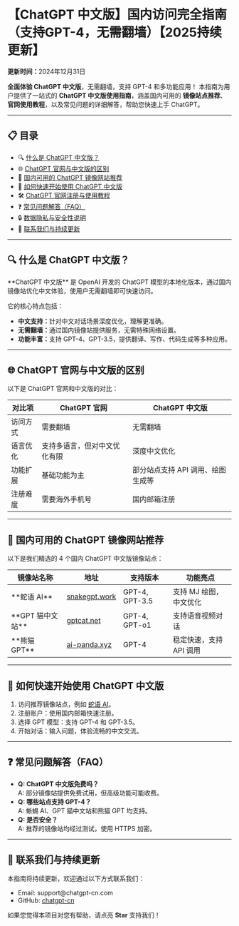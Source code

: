 <h1>【ChatGPT 中文版】国内访问完全指南（支持GPT-4，无需翻墙）【2025持续更新】</h1>

<p><strong>更新时间：</strong>2024年12月31日</p>

<p><strong>全面体验 ChatGPT 中文版</strong>，无需翻墙，支持 GPT-4 和多功能应用！  
本指南为用户提供了一站式的 <strong>ChatGPT 中文版使用指南</strong>，涵盖国内可用的 <strong>镜像站点推荐</strong>、<strong>官网使用教程</strong>，以及常见问题的详细解答，帮助您快速上手 ChatGPT。</p>

---

<h2>📋 目录</h2>
<ul>
    <li>🔍 <a href="#what-is-chatgpt-cn">什么是 ChatGPT 中文版？</a></li>
    <li>🌐 <a href="#difference-cn-official">ChatGPT 官网与中文版的区别</a></li>
    <li>📌 <a href="#mirror-sites-recommendation">国内可用的 ChatGPT 镜像网站推荐</a></li>
    <li>🚀 <a href="#how-to-start-chatgpt-cn">如何快速开始使用 ChatGPT 中文版</a></li>
    <li>🛠️ <a href="#official-registration-tutorial">ChatGPT 官网注册与使用教程</a></li>
    <li>❓ <a href="#faq-section">常见问题解答（FAQ）</a></li>
    <li>🔒 <a href="#data-privacy-and-security">数据隐私与安全性说明</a></li>
    <li>📧 <a href="#contact-and-updates">联系我们与持续更新</a></li>
</ul>

---

<h2 id="what-is-chatgpt-cn">🔍 什么是 ChatGPT 中文版？</h2>
<p>**ChatGPT 中文版** 是 OpenAI 开发的 ChatGPT 模型的本地化版本，通过国内镜像站优化中文体验，使用户无需翻墙即可快速访问。</p>
<p>它的核心特点包括：</p>
<ul>
    <li><strong>中文支持：</strong>针对中文对话场景深度优化，理解更准确。</li>
    <li><strong>无需翻墙：</strong>通过国内镜像站提供服务，无需特殊网络设置。</li>
    <li><strong>功能丰富：</strong>支持 GPT-4、GPT-3.5，提供翻译、写作、代码生成等多种应用。</li>
</ul>

---

<h2 id="difference-cn-official">🌐 ChatGPT 官网与中文版的区别</h2>
<p>以下是 ChatGPT 官网和中文版的对比：</p>
<table>
    <thead>
        <tr>
            <th>对比项</th>
            <th>ChatGPT 官网</th>
            <th>ChatGPT 中文版</th>
        </tr>
    </thead>
    <tbody>
        <tr>
            <td>访问方式</td>
            <td>需要翻墙</td>
            <td>无需翻墙</td>
        </tr>
        <tr>
            <td>语言优化</td>
            <td>支持多语言，但对中文优化有限</td>
            <td>深度中文优化</td>
        </tr>
        <tr>
            <td>功能扩展</td>
            <td>基础功能为主</td>
            <td>部分站点支持 API 调用、绘图生成等</td>
        </tr>
        <tr>
            <td>注册难度</td>
            <td>需要海外手机号</td>
            <td>国内邮箱注册</td>
        </tr>
    </tbody>
</table>

---

<h2 id="mirror-sites-recommendation">📌 国内可用的 ChatGPT 镜像网站推荐</h2>
<p>以下是我们精选的 4 个国内 ChatGPT 中文版镜像站点：</p>
<table>
    <thead>
        <tr>
            <th>镜像站名称</th>
            <th>地址</th>
            <th>支持版本</th>
            <th>功能亮点</th>
        </tr>
    </thead>
    <tbody>
        <tr>
            <td>**蛇语 AI**</td>
            <td><a href="https://snakegpt.work" target="_blank">snakegpt.work</a></td>
            <td>GPT-4, GPT-3.5</td>
            <td>支持 MJ 绘图，中文优化</td>
        </tr>
        <tr>
            <td>**GPT 猫中文站**</td>
            <td><a href="https://gptcat.net" target="_blank">gptcat.net</a></td>
            <td>GPT-4, GPT-o1</td>
            <td>支持语音视频对话</td>
        </tr>
        <tr>
            <td>**熊猫 GPT**</td>
            <td><a href="https://ai-panda.xyz/login?invite_code=34137c47" target="_blank">ai-panda.xyz</a></td>
            <td>GPT-4</td>
            <td>稳定快速，支持 API 调用</td>
        </tr>
    </tbody>
</table>

---

<h2 id="how-to-start-chatgpt-cn">🚀 如何快速开始使用 ChatGPT 中文版</h2>
<ol>
    <li>访问推荐镜像站点，例如 <a href="https://snakegpt.work" target="_blank">蛇语 AI</a>。</li>
    <li>注册账户：使用国内邮箱快速注册。</li>
    <li>选择 GPT 模型：支持 GPT-4 和 GPT-3.5。</li>
    <li>开始对话：输入问题，体验流畅的中文交流。</li>
</ol>

---

<h2 id="faq-section">❓ 常见问题解答（FAQ）</h2>
<ul>
    <li><strong>Q: ChatGPT 中文版免费吗？</strong><br>A: 部分镜像站提供免费试用，但高级功能可能收费。</li>
    <li><strong>Q: 哪些站点支持 GPT-4？</strong><br>A: 蜥蜴 AI、GPT 猫中文站和熊猫 GPT 均支持。</li>
    <li><strong>Q: 是否安全？</strong><br>A: 推荐的镜像站均经过测试，使用 HTTPS 加密。</li>
</ul>

---

<h2 id="contact-and-updates">📧 联系我们与持续更新</h2>
<p>本指南将持续更新，欢迎通过以下方式联系我们：</p>
<ul>
    <li>Email: support@chatgpt-cn.com</li>
    <li>GitHub: <a href="https://github.com/chatgpt-cn" target="_blank">chatgpt-cn</a></li>
</ul>
<p>如果您觉得本项目对您有帮助，请点亮 <strong>Star</strong> 支持我们！</p>
